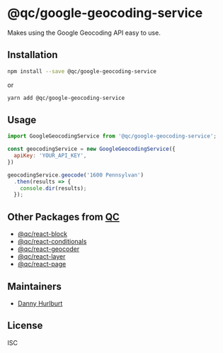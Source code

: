 # @qc/google-geocoding-service

Makes using the Google Geocoding API easy to use.


## Installation

```sh
npm install --save @qc/google-geocoding-service
```

or

```sh
yarn add @qc/google-geocoding-service
```


## Usage

```js
import GoogleGeocodingService from '@qc/google-geocoding-service';

const geocodingService = new GoogleGeocodingService({
  apiKey: 'YOUR_API_KEY',
})

geocodingService.geocode('1600 Pennsylvan')
  .then(results => {
    console.dir(results);
  });
```


## Other Packages from [QC]

* [@qc/react-block][qc-react-block]
* [@qc/react-conditionals][qc-react-conditionals]
* [@qc/react-geocoder][qc-react-geocoder]
* [@qc/react-layer][qc-react-layer]
* [@qc/react-page][qc-react-page]


## Maintainers

- [Danny Hurlburt](https://github.com/dhurlburtusa)


## License

ISC


[qc]: https://www.npmjs.com/~qc
[qc-react-block]: https://www.npmjs.com/package/@qc/react-block
[qc-react-conditionals]: https://www.npmjs.com/package/@qc/react-conditionals
[qc-react-geocoder]: https://www.npmjs.com/package/@qc/react-geocoder
[qc-react-layer]: https://www.npmjs.com/package/@qc/react-layer
[qc-react-page]: https://www.npmjs.com/package/@qc/react-page
